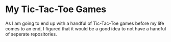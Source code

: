 My Tic-Tac-Toe Games
====================

As I am going to end up with a handful of Tic-Tac-Toe games before my life comes to an end, I figured that it would be a good idea to not have a handful of seperate repositories.

